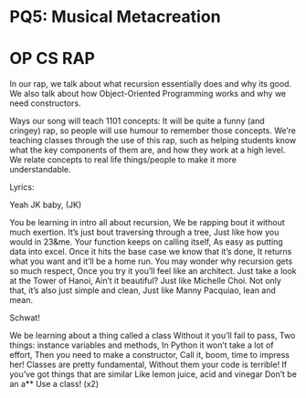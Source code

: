 # PQ5: Musical Metacreation

# OP CS RAP
In our rap, we talk about what recursion essentially does and why its good. We also talk about how Object-Oriented Programming works and why we need constructors.

Ways our song will teach 1101 concepts:
It will be quite a funny (and cringey) rap, so people will use humour to remember those concepts.
We’re teaching classes through the use of this rap, such as helping students know what the key components of them are, and how they work at a high level.
We relate concepts to real life things/people to make it more understandable.

Lyrics:

Yeah JK baby, (JK)

You be learning in intro all about recursion,
We be rapping bout it without much exertion.
It’s just bout traversing through a tree,
Just like how you would in 23&me.
Your function keeps on calling itself,
As easy as putting data into excel.
Once it hits the base case we know that it’s done,
It returns what you want and it’ll be a home run.
You may wonder why recursion gets so much respect,
Once you try it you’ll feel like an architect.
Just take a look at the Tower of Hanoi,
Ain’t it beautiful? Just like Michelle Choi.
Not only that, it’s also just simple and clean,
Just like Manny Pacquiao, lean and mean.

Schwat!

We be learning about a thing called a class
Without it you’ll fail to pass,
Two things: instance variables and methods,
In Python it won’t take a lot of effort,
Then you need to make a constructor,
Call it, boom, time to impress her!
Classes are pretty fundamental,
Without them your code is terrible!
If you’ve got things that are similar
Like lemon juice, acid and vinegar
Don’t be an a** Use a class! (x2)
